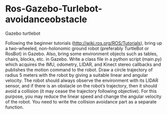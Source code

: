 # Ros-Gazebo-Turlebot-avoidanceobstacle
Gazebo turtlebot 

Following the beginner tutorials
(http://wiki.ros.org/ROS/Tutorials), bring up a two-wheeled, non-holonomic ground robot (preferably
TurtleBot or RosBot) in Gazebo. Also, bring some environment objects such as tables, chairs, blocks,
etc. in Gazebo. Write a class file in a python script (main.py) which acquires the IMU, odometry,
LIDAR, and Kinect stereo callbacks and publishes the motion command to the robot. Draw a circle
trajectory of radius 5 meters with the robot by giving a suitable linear and angular velocity. The robot
should always observe the environment with its LIDAR sensor, and if there is an obstacle on the robot’s
trajectory, then it should avoid a collision (it may cease the trajectory following objective). For this
purpose, you may reduce the linear speed and change the angular velocity of the robot. You need to
write the collision avoidance part as a separate function.
